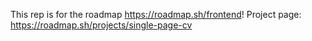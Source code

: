 This rep is for the roadmap https://roadmap.sh/frontend!
Project page: https://roadmap.sh/projects/single-page-cv
